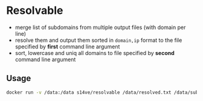# Resolvable

- merge list of subdomains from multiple output files (with domain per line)
- resolve them and output them sorted in `domain,ip` format to the file specified by **first** command line argument
- sort, lowercase and uniq all domains to file specified by **second** command line argument

## Usage
```bash
docker run -v /data:/data s14ve/resolvable /data/resolved.txt /data/subdomains.txt /data/amass.txt /data/subfinder.txt /data/...
```